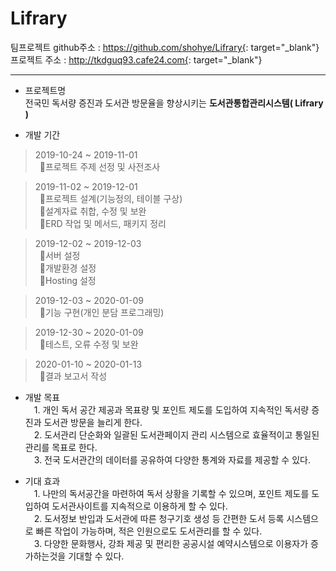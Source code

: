 # Lifrary

팀프로젝트 github주소  : https://github.com/shohye/Lifrary{: target="_blank"}  
프로젝트 주소 :  http://tkdguq93.cafe24.com{: target="_blank"}
<hr/>


* 프로젝트명  
 전국민 독서량 증진과 도서관 방문율을 향상시키는 **도서관통합관리시스템( Lifrary )**  
  
* 개발 기간  
> 2019-10-24 ~ 2019-11-01  
&ensp;프로젝트 주제 선정 및 사전조사

> 2019-11-02 ~ 2019-12-01  
&ensp;프로젝트 설계(기능정의, 테이블 구상)  
&ensp;설계자료 취합, 수정 및 보완  
&ensp;ERD 작업 및 메서드, 패키지 정리

> 2019-12-02 ~ 2019-12-03  
&ensp;서버 설정  
&ensp;개발환경 설정  
&ensp;Hosting 설정

> 2019-12-03 ~ 2020-01-09  
&ensp;기능 구현(개인 분담 프로그래밍)

> 2019-12-30 ~ 2020-01-09  
&ensp;테스트, 오류 수정 및 보완

> 2020-01-10 ~ 2020-01-13  
&ensp;결과 보고서 작성

  
*  개발 목표  
&ensp;&ensp;1. 개인 독서 공간 제공과 목표량 및 포인트 제도를 도입하여 지속적인 독서량 증진과 도서관 방문을 늘리게 한다.  
&ensp;&ensp;2. 도서관리 단순화와 일괄된 도서관페이지 관리 시스템으로 효율적이고 통일된 관리를 목표로 한다.  
&ensp;&ensp;3. 전국 도서관간의 데이터를 공유하여 다양한 통계와 자료를 제공할 수 있다.  


  
* 기대 효과  
&ensp;&ensp;1. 나만의 독서공간을 마련하여 독서 상황을 기록할 수 있으며, 포인트 제도를 도입하여  도서관사이트를 지속적으로 이용하게 할 수 있다.  
&ensp;&ensp;2. 도서정보 반입과 도서관에 따른 청구기호 생성 등 간편한 도서 등록 시스템으로 빠른 작업이 가능하며, 적은 인원으로도 도서관리를 할 수 있다.  
&ensp;&ensp;3. 다양한 문화행사, 강좌 제공 및 편리한 공공시설 예약시스템으로 이용자가 증가하는것을 기대할 수 있다.  
